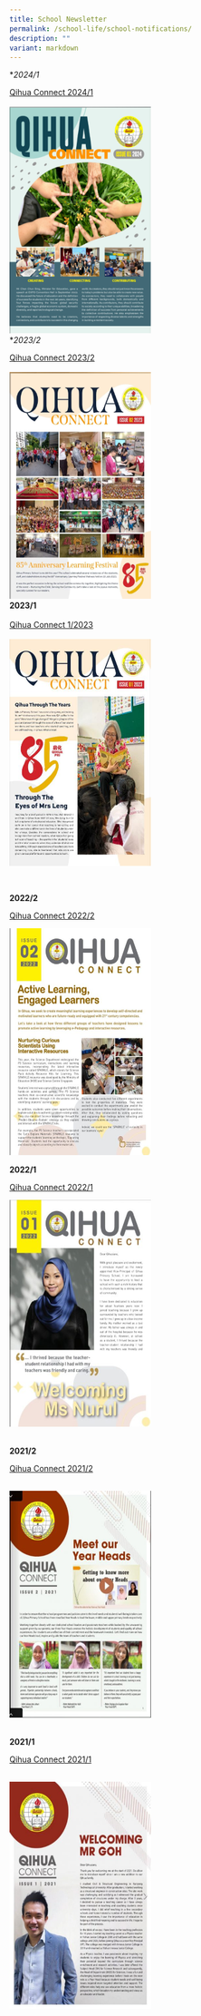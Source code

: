 ```yaml
---
title: School Newsletter
permalink: /school-life/school-notifications/
description: ""
variant: markdown
---
```

**2024/1*

[Qihua Connect 2024/1](https://online.flipbuilder.com/zlpi/cavt/)
<br>
<br>
<img src="/images/issue12024.png" style="width:250px;height:400px;">
<br>
**2023/2*

[Qihua Connect 2023/2](https://online.flipbuilder.com/zlpi/hkru/)
<br>
<br>
<img src="/images/Qihua_Connect_2023_2.jpeg" style="width:250px;height:400px;">
<br>
**2023/1**
<br>
<br>
[Qihua Connect 1/2023](https://online.flipbuilder.com/zlpi/ebmx/)
<br>
<br>
<img src="/images/About Us/newsletter20231.jpeg" style="width:250px;height:400px;">

<br>




**2022/2**

[Qihua Connect 2022/2](https://online.flipbuilder.com/zlpi/arcn/)

<img src="/images/Useful Links/qihua connect 2.jpg" style="width:250px;height:400px;">


**2022/1**

[Qihua Connect 2022/1](https://online.flipbuilder.com/zlpi/ptfx/)

<img src="/images/Useful Links/Newsletter Image 1.jpeg" style="width:250px;height:400px;">
<br>
<br>

**2021/2**

[Qihua Connect 2021/2](https://online.flipbuilder.com/zlpi/qwde/)

<br>
<img src="/images/Useful Links/Newsletter Image 2.jpg" style="width:250px;height:400px;">

<br>
<br>

**2021/1**

[Qihua Connect 2021/1](https://online.flipbuilder.com/zlpi/cnxb/)

<br>
<img src="/images/Useful Links/Newsletter Image 3.jpg" style="width:250px;height:400px;">

<br>
<br>